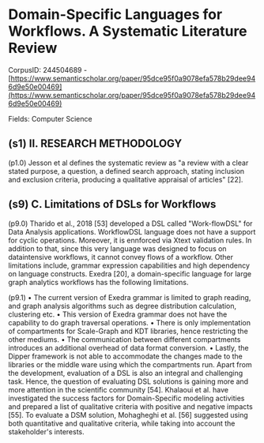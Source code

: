 # Domain-Specific Languages for Workflows. A Systematic Literature Review

CorpusID: 244504689 - [https://www.semanticscholar.org/paper/95dce95f0a9078efa578b29dee946d9e50e00469](https://www.semanticscholar.org/paper/95dce95f0a9078efa578b29dee946d9e50e00469)

Fields: Computer Science

## (s1) II. RESEARCH METHODOLOGY
(p1.0) Jesson et al defines the systematic review as "a review with a clear stated purpose, a question, a defined search approach, stating inclusion and exclusion criteria, producing a qualitative appraisal of articles" [22].
## (s9) C. Limitations of DSLs for Workflows
(p9.0) Tharido et al., 2018 [53] developed a DSL called "Work-flowDSL" for Data Analysis applications. WorkflowDSL language does not have a support for cyclic operations. Moreover, it is ennforced via Xtext validation rules. In addition to that, since this very language was designed to focus on dataintensive workflows, it cannot convey flows of a workflow. Other limitations include, grammar expression capabilities and high dependency on language constructs. Exedra [20], a domain-specific language for large graph analytics workflows has the following limitations.

(p9.1) • The current version of Exedra grammar is limited to graph reading, and graph analysis algorithms such as degree distribution calculation, clustering etc. • This version of Exedra grammar does not have the capability to do graph traversal operations. • There is only implementation of compartments for Scale-Graph and KDT libraries, hence restricting the other mediums. • The communication between different compartments introduces an additional overhead of data format conversion. • Lastly, the Dipper framework is not able to accommodate the changes made to the libraries or the middle ware using which the compartments run. Apart from the development, evaluation of a DSL is also an integral and challenging task. Hence, the question of evaluating DSL solutions is gaining more and more attention in the scientific community [54]. Khalaoui et al. have investigated the success factors for Domain-Specific modeling activities and prepared a list of qualitative criteria with positive and negative impacts [55]. To evaluate a DSM solution, Mohagheghi et al. [56] suggested using both quantitative and qualitative criteria, while taking into account the stakeholder's interests.
